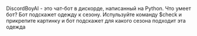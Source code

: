 DiscordBoyAI - это чат-бот в дискорде, написанный на Python.
Что умеет бот?
Бот подскажет одежду к сезону. Испульзуйте команду $check и прикрепите картинку и бот подскажет для какого сезона подходит эта одежда
